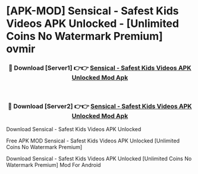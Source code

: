 # [APK-MOD] Sensical - Safest Kids Videos APK Unlocked - [Unlimited Coins No Watermark Premium] ovmir



<div align="center">
<h3>🔴 Download [Server1] 👉👉 <a href="https://momento.my/?title=Sensical_-_Safest_Kids_Videos_APK_Unlocked">Sensical - Safest Kids Videos APK Unlocked Mod Apk</a></h3><br>

<h3>🔴 Download [Server2] 👉👉 <a href="https://momento.my/?title=Sensical_-_Safest_Kids_Videos_APK_Unlocked">Sensical - Safest Kids Videos APK Unlocked Mod Apk</a></h3>
</div>



Download Sensical - Safest Kids Videos APK Unlocked 

Free APK MOD Sensical - Safest Kids Videos APK Unlocked [Unlimited Coins No Watermark Premium]

Download Sensical - Safest Kids Videos APK Unlocked [Unlimited Coins No Watermark Premium] Mod For Android
